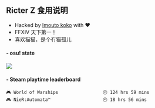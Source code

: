## Ricter Z 食用说明
- Hacked by [Imouto koko](https://osu.ppy.sh/users/7679162) with ❤️
- FFXIV 天下第一！
- 喜欢猫猫，是个冇猫孤儿

#### - osu! state
![](http://97.64.19.89:8080/api/v1/stat/4448675)

<!-- steam-box start -->
#### - Steam playtime leaderboard
```text
🎮 World of Warships                 🕘 124 hrs 59 mins
🎮 NieR:Automata™                    🕘 18 hrs 56 mins
```
<!-- Powered by https://github.com/YouEclipse/steam-box . -->
<!-- steam-box end -->
